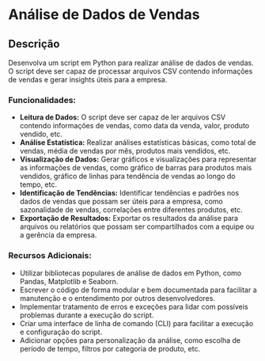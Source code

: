# Análise de Dados de Vendas

## Descrição
Desenvolva um script em Python para realizar análise de dados de vendas. O script deve ser capaz de processar arquivos CSV contendo informações de vendas e gerar insights úteis para a empresa.

### Funcionalidades:
- **Leitura de Dados:** O script deve ser capaz de ler arquivos CSV contendo informações de vendas, como data da venda, valor, produto vendido, etc.
- **Análise Estatística:** Realizar análises estatísticas básicas, como total de vendas, média de vendas por mês, produtos mais vendidos, etc.
- **Visualização de Dados:** Gerar gráficos e visualizações para representar as informações de vendas, como gráfico de barras para produtos mais vendidos, gráfico de linhas para tendência de vendas ao longo do tempo, etc.
- **Identificação de Tendências:** Identificar tendências e padrões nos dados de vendas que possam ser úteis para a empresa, como sazonalidade de vendas, correlações entre diferentes produtos, etc.
- **Exportação de Resultados:** Exportar os resultados da análise para arquivos ou relatórios que possam ser compartilhados com a equipe ou a gerência da empresa.

### Recursos Adicionais:
- Utilizar bibliotecas populares de análise de dados em Python, como Pandas, Matplotlib e Seaborn.
- Escrever o código de forma modular e bem documentada para facilitar a manutenção e o entendimento por outros desenvolvedores.
- Implementar tratamento de erros e exceções para lidar com possíveis problemas durante a execução do script.
- Criar uma interface de linha de comando (CLI) para facilitar a execução e configuração do script.
- Adicionar opções para personalização da análise, como escolha de período de tempo, filtros por categoria de produto, etc.
